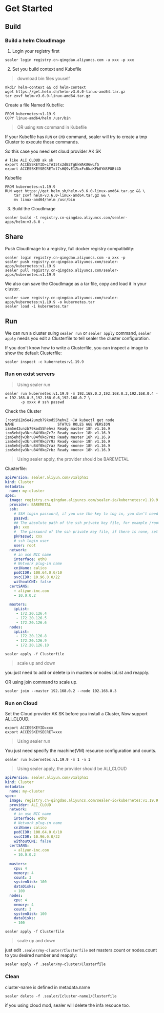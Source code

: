 # Get Started

## Build

### Build a helm CloudImage

1. Login your registry first
```shell script
sealer login registry.cn-qingdao.aliyuncs.com -u xxx -p xxx
```

2. Set you build context and Kubefile
> download bin files youself

```shell script
mkdir helm-context && cd helm-context
wget https://get.helm.sh/helm-v3.6.0-linux-amd64.tar.gz
tar zxvf helm-v3.6.0-linux-amd64.tar.gz
```
Create a file Named Kubefile:
```shell script
FROM kubernetes:v1.19.9
COPY linux-amd64/helm /usr/bin
```

> OR using `RUN` command in Kubefile

If your Kubefile has `RUN` or `CMD` command, sealer will try to create a tmp Cluster to execute 
those commands.

So this case you need set cloud provider AK SK
```shell script
# like ALI_CLOUD ak sk
export ACCESSKEYID=LTAI5tx2dB2TgEkWAKU6wLfS
export ACCESSKEYSECRET=l7sHQ9vE1ZbxFxBkaKFb0YNSPOBt4D
```

Kubefile
```shell script
FROM kubernetes:v1.19.9
RUN wget https://get.helm.sh/helm-v3.6.0-linux-amd64.tar.gz && \
    tar zxvf helm-v3.6.0-linux-amd64.tar.gz && \
    mv linux-amd64/helm /usr/bin
```

3. Build the CloudImage
```shell script
sealer build -t registry.cn-qingdao.aliyuncs.com/sealer-apps/helm:v3.6.0 .
```

## Share

Push CloudImage to a registry, full docker registry compatibility:
```shell script
sealer login registry.cn-qingdao.aliyuncs.com -u xxx -p
sealer push registry.cn-qingdao.aliyuncs.com/sealer-apps/kubernetes:v1.19.9 
sealer pull registry.cn-qingdao.aliyuncs.com/sealer-apps/kubernetes:v1.19.9 
```

We also can save the CloudImage as a tar file, copy and load it in your cluster.
```shell script
sealer save registry.cn-qingdao.aliyuncs.com/sealer-apps/kubernetes:v1.19.9 -o kubernetes.tar
sealer load -i kubernetes.tar
```

## Run

We can run a cluster suing `sealer run` or `sealer apply` command, `sealer apply` needs you edit a Clusterfile to tell
sealer the cluster configuration.

If you don't know how to write a Clusterfile, you can inspect a image to show the default Clusterfile:
```shell script
sealer inspect -c kubernetes:v1.19.9
```

### Run on exist servers

> Using sealer run

```shell script
sealer run kubernetes:v1.19.9 -m 192.168.0.2,192.168.0.3,192.168.0.4 -m 192.168.0.5,192.168.0.6,192.168.0.7 \
       -p xxxx # ssh passwd
```

Check the Cluster
```shell script
[root@iZm5e42unzb79kod55hehvZ ~]# kubectl get node
NAME                    STATUS ROLES AGE VERSION
izm5e42unzb79kod55hehvz Ready master 18h v1.16.9
izm5ehdjw3kru84f0kq7r7z Ready master 18h v1.16.9
izm5ehdjw3kru84f0kq7r8z Ready master 18h v1.16.9
izm5ehdjw3kru84f0kq7r9z Ready <none> 18h v1.16.9
izm5ehdjw3kru84f0kq7raz Ready <none> 18h v1.16.9
izm5ehdjw3kru84f0kq7rbz Ready <none> 18h v1.16.9
```

> Using sealer apply, the provider should be BAREMETAL

Clusterfile:
```yaml
apiVersion: sealer.aliyun.com/v1alpha1
kind: Cluster
metadata:
  name: my-cluster
spec:
  image: registry.cn-qingdao.aliyuncs.com/sealer-io/kubernetes:v1.19.9
  provider: BAREMETAL
  ssh:
    # SSH login password, if you use the key to log in, you don’t need to set it
    passwd:
    ## The absolute path of the ssh private key file, for example /root/.ssh/id_rsa
    pk: xxx
    #  The password of the ssh private key file, if there is none, set it to ""
    pkPasswd: xxx
    # ssh login user
    user: root
  network:
    # in use NIC name
    interface: eth0
    # Network plug-in name
    cniName: calico
    podCIDR: 100.64.0.0/10
    svcCIDR: 10.96.0.0/22
    withoutCNI: false
  certSANS:
    - aliyun-inc.com
    - 10.0.0.2
    
  masters:
    ipList:
     - 172.20.126.4
     - 172.20.126.5
     - 172.20.126.6
  nodes:
    ipList:
     - 172.20.126.8
     - 172.20.126.9
     - 172.20.126.10
```
```shell script
sealer apply -f Clusterfile
```

> scale up and down 

you just need to add or delete ip in masters or nodes ipList and reapply.

OR using join command to scale up.

```shell script
sealer join --master 192.168.0.2 --node 192.168.0.3
```

### Run on Cloud

Set the Cloud provider AK SK before you install a Cluster, Now support ALI_CLOUD.

```shell script
export ACCESSKEYID=xxx
export ACCESSKEYSECRET=xxx
```

> Using sealer run

You just need specify the machine(VM) resource configuration and counts.

`sealer run kubernetes:v1.19.9 -m 1 -n 1`

> Using sealer apply, the provider should be ALI_CLOUD

```yaml
apiVersion: sealer.aliyun.com/v1alpha1
kind: Cluster
metadata:
  name: my-cluster
spec:
  image: registry.cn-qingdao.aliyuncs.com/sealer-io/kubernetes:v1.19.9
  provider: ALI_CLOUD
  network:
    # in use NIC name
    interface: eth0
    # Network plug-in name
    cniName: calico
    podCIDR: 100.64.0.0/10
    svcCIDR: 10.96.0.0/22
    withoutCNI: false
  certSANS:
    - aliyun-inc.com
    - 10.0.0.2
    
  masters:
    cpu: 4
    memory: 4
    count: 3
    systemDisk: 100
    dataDisks:
    - 100
  nodes:
    cpu: 4
    memory: 4
    count: 3
    systemDisk: 100
    dataDisks:
    - 100
```

```shell script
sealer apply -f Clusterfile
```

> scale up and down

just edit `.sealer/my-cluster/Clusterfile` set masters.count or nodes.count to you desired number and reapply:
```shell script
sealer apply -f .sealer/my-cluster/Clusterfile
```

### Clean 

cluster-name is defined in metadata.name
```shell script
sealer delete -f .sealer/[cluster-name]/Clusterfile
```
if you using cloud mod, sealer will delete the infa resouce too.

